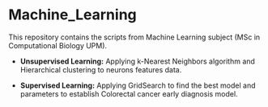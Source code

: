# Machine_Learning
This repository contains the scripts from Machine Learning subject (MSc in Computational Biology UPM).

* **Unsupervised Learning:** Applying k-Nearest Neighbors algorithm and Hierarchical clustering to neurons features data.

* **Supervised Learning:** Applying GridSearch to find the best model and parameters to establish Colorectal cancer early diagnosis model.
